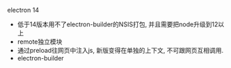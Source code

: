 electron 14

- 低于14版本用不了electron-builder的NSIS打包, 并且需要把node升级到12以上
- remote独立模块
- 通过preload往网页中注入js, 新版变得在单独的上下文, 不可跟网页互相调用.
- electron-builder